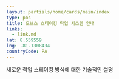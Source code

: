 ```yaml
---
layout: partials/home/cards/main/index
type: pos
title: 오브스 스테이킹 락업 시스템 안내
links:
  - link.md
lat: 8.559559
lng: -81.1308434
countryCode: PA
---
```


새로운 락업 스테이킹 방식에 대한 기술적인 설명
